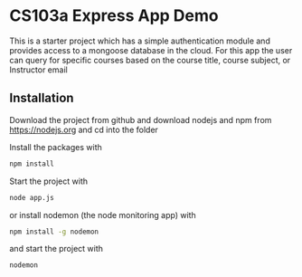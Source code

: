 # CS103a Express App Demo

This is a starter project which has a simple authentication module 
and provides access to a mongoose database in the cloud.
For this app the user can query for specific courses based on the course title, course subject, or Instructor email


## Installation
Download the project from github and download nodejs and npm from https://nodejs.org
and cd into the folder

Install the packages with
``` bash
npm install
```
Start the project with
``` bash
node app.js
```
or install nodemon (the node monitoring app) with
``` bash
npm install -g nodemon
```
and start the project with
``` bash
nodemon
```

